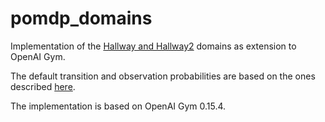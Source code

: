 # pomdp_domains
Implementation of the [Hallway and Hallway2](https://www.sciencedirect.com/science/article/pii/B9781558603776500529) domains as extension to OpenAI Gym. 

The default transition and observation probabilities are based on the ones described [here](https://www.springer.com/gp/book/9783642136382). 

The implementation is based on OpenAI Gym 0.15.4.
